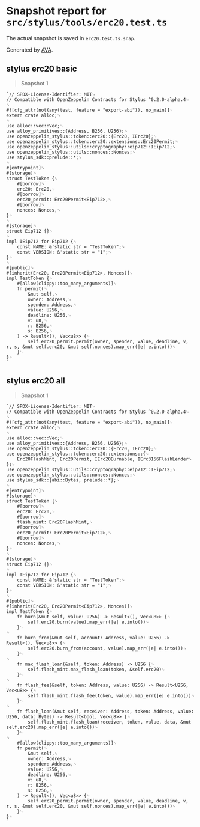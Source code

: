 # Snapshot report for `src/stylus/tools/erc20.test.ts`

The actual snapshot is saved in `erc20.test.ts.snap`.

Generated by [AVA](https://avajs.dev).

## stylus erc20 basic

> Snapshot 1

    `// SPDX-License-Identifier: MIT␊
    // Compatible with OpenZeppelin Contracts for Stylus ^0.2.0-alpha.4␊
    ␊
    #![cfg_attr(not(any(test, feature = "export-abi")), no_main)]␊
    extern crate alloc;␊
    ␊
    use alloc::vec::Vec;␊
    use alloy_primitives::{Address, B256, U256};␊
    use openzeppelin_stylus::token::erc20::{Erc20, IErc20};␊
    use openzeppelin_stylus::token::erc20::extensions::Erc20Permit;␊
    use openzeppelin_stylus::utils::cryptography::eip712::IEip712;␊
    use openzeppelin_stylus::utils::nonces::Nonces;␊
    use stylus_sdk::prelude::*;␊
    ␊
    #[entrypoint]␊
    #[storage]␊
    struct TestToken {␊
        #[borrow]␊
        erc20: Erc20,␊
        #[borrow]␊
        erc20_permit: Erc20Permit<Eip712>,␊
        #[borrow]␊
        nonces: Nonces,␊
    }␊
    ␊
    #[storage]␊
    struct Eip712 {}␊
    ␊
    impl IEip712 for Eip712 {␊
        const NAME: &'static str = "TestToken";␊
        const VERSION: &'static str = "1";␊
    }␊
    ␊
    #[public]␊
    #[inherit(Erc20, Erc20Permit<Eip712>, Nonces)]␊
    impl TestToken {␊
        #[allow(clippy::too_many_arguments)]␊
        fn permit(␊
            &mut self,␊
            owner: Address,␊
            spender: Address,␊
            value: U256,␊
            deadline: U256,␊
            v: u8,␊
            r: B256,␊
            s: B256,␊
        ) -> Result<(), Vec<u8>> {␊
            self.erc20_permit.permit(owner, spender, value, deadline, v, r, s, &mut self.erc20, &mut self.nonces).map_err(|e| e.into())␊
        }␊
    }␊
    `

## stylus erc20 all

> Snapshot 1

    `// SPDX-License-Identifier: MIT␊
    // Compatible with OpenZeppelin Contracts for Stylus ^0.2.0-alpha.4␊
    ␊
    #![cfg_attr(not(any(test, feature = "export-abi")), no_main)]␊
    extern crate alloc;␊
    ␊
    use alloc::vec::Vec;␊
    use alloy_primitives::{Address, B256, U256};␊
    use openzeppelin_stylus::token::erc20::{Erc20, IErc20};␊
    use openzeppelin_stylus::token::erc20::extensions::{␊
    	Erc20FlashMint, Erc20Permit, IErc20Burnable, IErc3156FlashLender␊
    };␊
    use openzeppelin_stylus::utils::cryptography::eip712::IEip712;␊
    use openzeppelin_stylus::utils::nonces::Nonces;␊
    use stylus_sdk::{abi::Bytes, prelude::*};␊
    ␊
    #[entrypoint]␊
    #[storage]␊
    struct TestToken {␊
        #[borrow]␊
        erc20: Erc20,␊
        #[borrow]␊
        flash_mint: Erc20FlashMint,␊
        #[borrow]␊
        erc20_permit: Erc20Permit<Eip712>,␊
        #[borrow]␊
        nonces: Nonces,␊
    }␊
    ␊
    #[storage]␊
    struct Eip712 {}␊
    ␊
    impl IEip712 for Eip712 {␊
        const NAME: &'static str = "TestToken";␊
        const VERSION: &'static str = "1";␊
    }␊
    ␊
    #[public]␊
    #[inherit(Erc20, Erc20Permit<Eip712>, Nonces)]␊
    impl TestToken {␊
        fn burn(&mut self, value: U256) -> Result<(), Vec<u8>> {␊
            self.erc20.burn(value).map_err(|e| e.into())␊
        }␊
    ␊
        fn burn_from(&mut self, account: Address, value: U256) -> Result<(), Vec<u8>> {␊
            self.erc20.burn_from(account, value).map_err(|e| e.into())␊
        }␊
    ␊
        fn max_flash_loan(&self, token: Address) -> U256 {␊
            self.flash_mint.max_flash_loan(token, &self.erc20)␊
        }␊
    ␊
        fn flash_fee(&self, token: Address, value: U256) -> Result<U256, Vec<u8>> {␊
            self.flash_mint.flash_fee(token, value).map_err(|e| e.into())␊
        }␊
    ␊
        fn flash_loan(&mut self, receiver: Address, token: Address, value: U256, data: Bytes) -> Result<bool, Vec<u8>> {␊
            self.flash_mint.flash_loan(receiver, token, value, data, &mut self.erc20).map_err(|e| e.into())␊
        }␊
    ␊
        #[allow(clippy::too_many_arguments)]␊
        fn permit(␊
            &mut self,␊
            owner: Address,␊
            spender: Address,␊
            value: U256,␊
            deadline: U256,␊
            v: u8,␊
            r: B256,␊
            s: B256,␊
        ) -> Result<(), Vec<u8>> {␊
            self.erc20_permit.permit(owner, spender, value, deadline, v, r, s, &mut self.erc20, &mut self.nonces).map_err(|e| e.into())␊
        }␊
    }␊
    `
